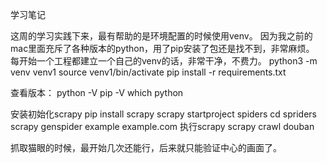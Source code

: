 学习笔记

这周的学习实践下来，最有帮助的是环境配置的时候使用venv。
因为我之前的mac里面充斥了各种版本的python，用了pip安装了包还是找不到，非常麻烦。
每开始一个工程都建立一个自己的venv的话，非常干净，不费力。
python3 -m venv venv1
source venv1/bin/activate
pip install -r requirements.txt 

查看版本：
python -V
pip -V
which python

安装初始化scrapy
pip install scrapy
scrapy startproject spiders
cd spriders
scrapy genspider example example.com
执行scrapy
scrapy crawl douban

抓取猫眼的时候，最开始几次还能行，后来就只能验证中心的画面了。